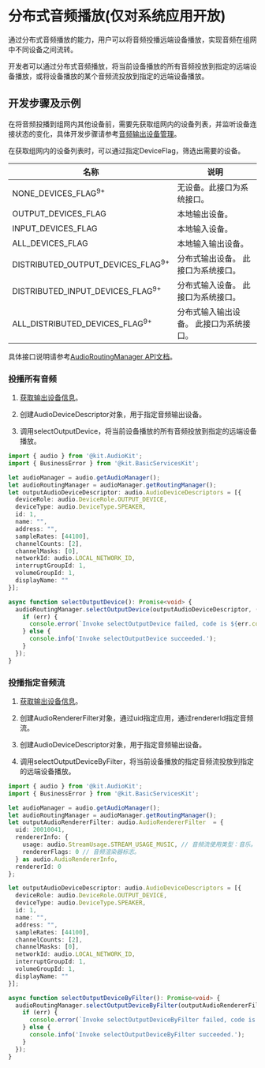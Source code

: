 # 分布式音频播放(仅对系统应用开放)
<!--Kit: Audio Kit-->
<!--Subsystem: Multimedia-->
<!--Owner: @songshenke-->
<!--Designer: @caixuejiang; @hao-liangfei; @zhanganxiang-->
<!--Tester: @Filger-->
<!--Adviser: @zengyawen-->

通过分布式音频播放的能力，用户可以将音频投播远端设备播放，实现音频在组网中不同设备之间流转。

开发者可以通过分布式音频播放，将当前设备播放的所有音频投放到指定的远端设备播放，或将设备播放的某个音频流投放到指定的远端设备播放。

## 开发步骤及示例

在将音频投播到组网内其他设备前，需要先获取组网内的设备列表，并监听设备连接状态的变化，具体开发步骤请参考[音频输出设备管理](audio-output-device-management.md)。

在获取组网内的设备列表时，可以通过指定DeviceFlag，筛选出需要的设备。

| 名称 | 说明 | 
| -------- | -------- |
| NONE_DEVICES_FLAG<sup>9+</sup> | 无设备。此接口为系统接口。 | 
| OUTPUT_DEVICES_FLAG | 本地输出设备。 | 
| INPUT_DEVICES_FLAG | 本地输入设备。 | 
| ALL_DEVICES_FLAG | 本地输入输出设备。 | 
| DISTRIBUTED_OUTPUT_DEVICES_FLAG<sup>9+</sup> | 分布式输出设备。&nbsp;此接口为系统接口。 | 
| DISTRIBUTED_INPUT_DEVICES_FLAG<sup>9+</sup> | 分布式输入设备。&nbsp;此接口为系统接口。 | 
| ALL_DISTRIBUTED_DEVICES_FLAG<sup>9+</sup> | 分布式输入输出设备。&nbsp;此接口为系统接口。 | 

具体接口说明请参考[AudioRoutingManager API文档](../../reference/apis-audio-kit/arkts-apis-audio-AudioRoutingManager.md)。

### 投播所有音频

1. [获取输出设备信息](audio-output-device-management.md#获取输出设备信息)。

2. 创建AudioDeviceDescriptor对象，用于指定音频输出设备。

3. 调用selectOutputDevice，将当前设备播放的所有音频投放到指定的远端设备播放。

```ts
import { audio } from '@kit.AudioKit';
import { BusinessError } from '@kit.BasicServicesKit';

let audioManager = audio.getAudioManager();
let audioRoutingManager = audioManager.getRoutingManager();
let outputAudioDeviceDescriptor: audio.AudioDeviceDescriptors = [{
  deviceRole: audio.DeviceRole.OUTPUT_DEVICE,
  deviceType: audio.DeviceType.SPEAKER,
  id: 1,
  name: "",
  address: "",
  sampleRates: [44100],
  channelCounts: [2],
  channelMasks: [0],
  networkId: audio.LOCAL_NETWORK_ID,
  interruptGroupId: 1,
  volumeGroupId: 1,
  displayName: ""
}];

async function selectOutputDevice(): Promise<void> {
  audioRoutingManager.selectOutputDevice(outputAudioDeviceDescriptor, (err: BusinessError) => {
    if (err) {
      console.error(`Invoke selectOutputDevice failed, code is ${err.code}, message is ${err.message}`);
    } else {
      console.info('Invoke selectOutputDevice succeeded.');
    }
  });
}
```

### 投播指定音频流

1. [获取输出设备信息](audio-output-device-management.md#获取输出设备信息)。

2. 创建AudioRendererFilter对象，通过uid指定应用，通过rendererId指定音频流。

3. 创建AudioDeviceDescriptor对象，用于指定音频输出设备。

4. 调用selectOutputDeviceByFilter，将当前设备播放的指定音频流投放到指定的远端设备播放。
 
```ts
import { audio } from '@kit.AudioKit';
import { BusinessError } from '@kit.BasicServicesKit';

let audioManager = audio.getAudioManager();
let audioRoutingManager = audioManager.getRoutingManager();
let outputAudioRendererFilter: audio.AudioRendererFilter  = {
  uid: 20010041,
  rendererInfo: {
    usage: audio.StreamUsage.STREAM_USAGE_MUSIC, // 音频流使用类型：音乐。根据业务场景配置，参考StreamUsage。
    rendererFlags: 0 // 音频渲染器标志。
  } as audio.AudioRendererInfo,
  rendererId: 0
};

let outputAudioDeviceDescriptor: audio.AudioDeviceDescriptors = [{
  deviceRole: audio.DeviceRole.OUTPUT_DEVICE,
  deviceType: audio.DeviceType.SPEAKER,
  id: 1,
  name: "",
  address: "",
  sampleRates: [44100],
  channelCounts: [2],
  channelMasks: [0],
  networkId: audio.LOCAL_NETWORK_ID,
  interruptGroupId: 1,
  volumeGroupId: 1,
  displayName: ""
}];

async function selectOutputDeviceByFilter(): Promise<void> {
  audioRoutingManager.selectOutputDeviceByFilter(outputAudioRendererFilter, outputAudioDeviceDescriptor, (err: BusinessError) => {
    if (err) {
      console.error(`Invoke selectOutputDeviceByFilter failed, code is ${err.code}, message is ${err.message}`);
    } else {
      console.info('Invoke selectOutputDeviceByFilter succeeded.');
    }
  });
}
```
